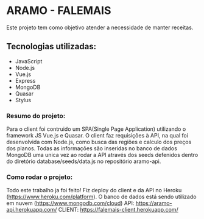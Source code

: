 # ARAMO - FALEMAIS
  Este projeto tem como objetivo atender a necessidade de manter receitas.

## Tecnologias utilizadas:
* JavaScript
* Node.js
* Vue.js
* Express
* MongoDB
* Quasar
* Stylus

### Resumo do projeto:
  Para o client foi contruido um SPA(Single Page Application) utilizando o framework JS Vue.js e Quasar. O client faz requisições à API, na qual foi desenvolvida com Node.js, como busca das regiões e calculo dos preços dos planos. Todas as informações são inseridas no banco de dados MongoDB uma unica vez ao rodar a API através dos seeds defenidos dentro do diretório database/seeds/data.js no repositório aramo-api.
 
### Como rodar o projeto:
  Todo este trabalho ja foi feito!
  Fiz deploy do client e da API no Heroku (https://www.heroku.com/platform).
  O banco de dados está sendo utilizado em nuvem (https://www.mongodb.com/cloud)
  API: https://aramo-api.herokuapp.com/
  CLIENT: https://falemais-client.herokuapp.com/
   
